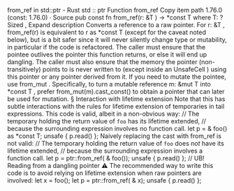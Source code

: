 from_ref in std::ptr - Rust
std
::
ptr
Function
from_ref
Copy item path
1.76.0 (const: 1.76.0)
·
Source
pub const fn from_ref<T>(r:
&T
) ->
*const T
where
    T: ?
Sized
,
Expand description
Converts a reference to a raw pointer.
For
r: &T
,
from_ref(r)
is equivalent to
r as *const T
(except for the caveat noted below),
but is a bit safer since it will never silently change type or mutability, in particular if the
code is refactored.
The caller must ensure that the pointee outlives the pointer this function returns, or else it
will end up dangling.
The caller must also ensure that the memory the pointer (non-transitively) points to is never
written to (except inside an
UnsafeCell
) using this pointer or any pointer derived from it. If
you need to mutate the pointee, use
from_mut
. Specifically, to turn a mutable reference
m: &mut T
into
*const T
, prefer
from_mut(m).cast_const()
to obtain a pointer that can later be
used for mutation.
§
Interaction with lifetime extension
Note that this has subtle interactions with the rules for lifetime extension of temporaries in
tail expressions. This code is valid, albeit in a non-obvious way:
// The temporary holding the return value of `foo` has its lifetime extended,
// because the surrounding expression involves no function call.
let
p =
&
foo()
as
*const
T;
unsafe
{ p.read() };
Naively replacing the cast with
from_ref
is not valid:
// The temporary holding the return value of `foo` does *not* have its lifetime extended,
// because the surrounding expression involves a function call.
let
p = ptr::from_ref(
&
foo());
unsafe
{ p.read() };
// UB! Reading from a dangling pointer ⚠️
The recommended way to write this code is to avoid relying on lifetime extension
when raw pointers are involved:
let
x = foo();
let
p = ptr::from_ref(
&
x);
unsafe
{ p.read() };